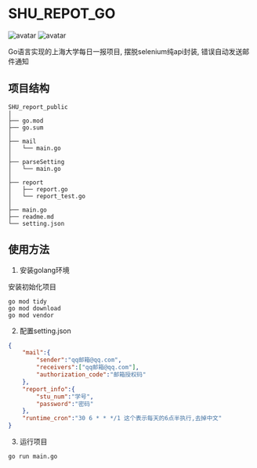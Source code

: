 # SHU_REPOT_GO

![avatar](https://img.shields.io/badge/Async-Yes-red)
![avatar](https://img.shields.io/badge/Configuration-Yes-green)

Go语言实现的上海大学每日一报项目, 摆脱selenium纯api封装, 
错误自动发送邮件通知
## 项目结构
```
SHU_report_public
│
├── go.mod
├── go.sum
│
├── mail
│   └── main.go
│
├── parseSetting
│   └── main.go
│
├── report
│   ├── report.go
│   └── report_test.go
│
├── main.go
├── readme.md
└── setting.json
```

## 使用方法

1. 安装golang环境

安装初始化项目

``` shell
go mod tidy
go mod download
go mod vendor
```

2. 配置setting.json

``` json
{
    "mail":{
        "sender":"qq邮箱@qq.com",
        "receivers":["qq邮箱@qq.com"],
        "authorization_code":"邮箱授权码"
    },
    "report_info":{
        "stu_num":"学号",
        "password":"密码"
    },
    "runtime_cron":"30 6 * * */1 这个表示每天的6点半执行,去掉中文"
}
```

3. 运行项目

``` 
go run main.go
```
